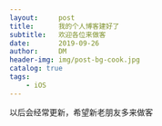 ```yaml
---
layout:     post
title:      我的个人博客建好了	
subtitle:   欢迎各位来做客
date:       2019-09-26
author:     DM
header-img: img/post-bg-cook.jpg
catalog: true
tags:
    - iOS
---
```


以后会经常更新，希望新老朋友多来做客

